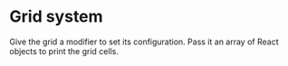 # Grid system

Give the grid a modifier to set its configuration. Pass it an array of React objects to print the grid cells.
